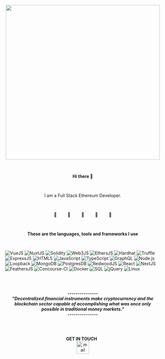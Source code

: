 <p align="center">
  <img width="500" height="500" src="https://user-images.githubusercontent.com/19872990/120787840-0fda5100-c530-11eb-8c12-39ff4ba7af72.gif">
</p>


  
<br>
<p align="center">
  <b>Hi there 👋 </b>
</p>
<br>

<p align="center">
I am a Full Stack Ethereum Developer.
</p>

<br>
<p align="center">
🚀     &nbsp &nbsp  &nbsp &nbsp  🚀    &nbsp &nbsp  &nbsp &nbsp    🚀    &nbsp &nbsp  &nbsp &nbsp    🚀     &nbsp &nbsp   &nbsp &nbsp  🚀  
</p>
  
<br>






  


<p align="center">
<b>These are the languages, tools and frameworks I use </b>
</p>
<br>

![VueJS](https://img.shields.io/badge/-VueJS-000000?style=flat)
![NuxtJS](https://img.shields.io/badge/-NuxtJS-000000?style=flat)
![Solidity](https://img.shields.io/badge/-Solidity-000000?style=flat)
![Web3JS](https://img.shields.io/badge/-Web3JS-000000?style=flat)
![EthersJS](https://img.shields.io/badge/-EthersJS-000000?style=flat)
![Hardhat](https://img.shields.io/badge/-Hardhat-000000?style=flat)
![Truffle](https://img.shields.io/badge/-Truffle-000000?style=flat)
![ExpressJS](https://img.shields.io/badge/-ExpressJS-000000?style=flat)
![HTML5](https://img.shields.io/badge/-HTML5-000000?style=flat&logo=HTML5)
![JavaScript](https://img.shields.io/badge/-JavaScript-000000?style=flat&logo=javascript)
![TypeScript](https://img.shields.io/badge/-TypeScript-000000?style=flat&logo=typescript&logoColor=007ACC)
![GraphQL](https://img.shields.io/badge/-GraphQL-000000?style=flat)
![Node.js](https://img.shields.io/badge/-Node.js-000000?style=flat&logo=node.js&logoColor=339933)
![Loopback](https://img.shields.io/badge/-Loopback-000000?style=flat)
![MongoDB](https://img.shields.io/badge/-MongoDB-000000?style=flat)
![PostgresDB](https://img.shields.io/badge/-PostgresDB-000000?style=flat)
![RedwoodJS](https://img.shields.io/badge/-RedwoodJS-000000?style=flat)
![React](https://img.shields.io/badge/-React-000000?style=flat&logo=React&logoColor=61DAFB)
![NextJS](https://img.shields.io/badge/-NextJS-000000?style=flat)
![FeathersJS](https://img.shields.io/badge/-FeathersJS-000000?style=flat)
![Concourse-CI](https://img.shields.io/badge/-ConcourseCI-000000?style=flat)
![Docker](https://img.shields.io/badge/-Docker-000000?style=flat)
![SQL](https://img.shields.io/badge/-SQL-000000?style=flat&logo=MySQL)
![jQuery](https://img.shields.io/badge/-jQuery-000000?style=flat&logo=jQuery&logoColor=0769AD)
![Linux](https://img.shields.io/badge/-Linux-000000?style=flat&logo=linux&logoColor=FCC624)


<br>
<br>
<p align="center"><b><i>---------------<br>"Decentralized financial instruments make cryptocurrency and the blockchain sector capable of accomplishing what was once only possible in traditional money markets." <br>--------------- </i></b></p>

  
<br>
<br>
<p align="center"><b>GET IN TOUCH</b> &nbsp;  <br> <a href="mailto:mag.begic_nedim@yahoo.com"><img src="https://www.vectorlogo.zone/logos/yahoo/yahoo-tile.svg" width="40 px" alt="mail"></a> </p>

